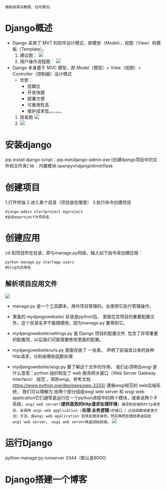 `摘取自菜鸟教程、白月黑羽、`
# Django概述
- Django 采用了 MVT 的软件设计模式，即模型（Model），视图（View）和模板（Template）。
    1. 建议图： 
    ![](https://maowansen.oss-cn-hangzhou.aliyuncs.com/img/20220722154230.png)
    2. 用户操作流程图：
    ![](https://maowansen.oss-cn-hangzhou.aliyuncs.com/img/20220722154403.png)
-  Django 本身基于 MVC 模型，即 Model（模型）+ View（视图）+ Controller（控制器）设计模式
    - 优势：
        - 低耦合
        - 开发快捷
        - 部署方便
        - 可重用性高
        - 维护成本低。。。。。。
    1. 简易图
        ![](https://maowansen.oss-cn-hangzhou.aliyuncs.com/img/20220722153830.png)
    2. 
        ![](https://maowansen.oss-cn-hangzhou.aliyuncs.com/img/20220722154009.png)
# 安装django
pip install django
script：pip.exe\django-admin.exe
[创建django项目中的文件和文件夹]
lib：内置模块:openpyxl\django\time\flask
# 创建项目
1.打开终端
2.进入某个目录（项目放在哪里）
3.执行命令创建项目 
```
django-admin startproject myproject
#此处myproject为项目名
```
# 创建应用
cd 到项目所在目录，即与manage.py同级，输入如下指令来创建应用：
```
python manage.py startapp users
#blog为应用名
```
## 解析项目应用文件
![](https://maowansen.oss-cn-hangzhou.aliyuncs.com/img/20220722165757.png)
- manage.py 是一个工具脚本，用作项目管理的。会使用它执行管理操作。

- 里面的 mydjangowebsite/ 目录是python包。 里面包含项目的重要配置文件。这个目录名字不能随便改，因为manage.py 要用到它。

- mydjangowebsite/settings.py 是 Django 项目的配置文件. 包含了非常重要的配置项，以后我们可能需要修改里面的配置。

- mydjangowebsite/urls.py 里面存放了 一张表， 声明了前端发过来的各种http请求，分别由哪些函数处理. 

- mydjangowebsite/wsgi.py
要了解这个文件的作用， 我们必须明白wsgi 是什么意思：python 组织制定了 web 服务网关接口（Web Server Gateway Interface） 规范 ，简称wsgi。参考文档 https://www.python.org/dev/peps/pep-3333/
遵循wsgi规范的 web后端系统， 我们可以理解为 由两个部分组成wsgi web server 和 wsgi web application它们通常是运行在一个python进程中的两个模块，或者说两个子系统。`wsgi web server(`**提供高效的http请求处理环境**`) 接受到前端的http请求后，会调用 wsgi web application (`**处理 业务逻辑**`)的接口（ 比如函数或者类方法）方法，由wsgi web application 具体处理该请求。然后再把处理结果返回给 wsgi web server， wsgi web server再返回给前端。`
![](https://maowansen.oss-cn-hangzhou.aliyuncs.com/img/20220722170545.png)
# 运行Django
python manage.py runserver 3344（默认是8000）
# Django搭建一个博客
